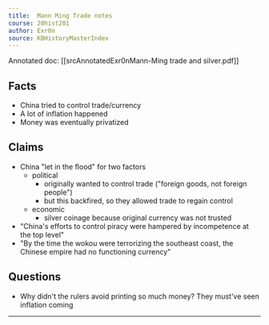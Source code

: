 ```yaml
---
title:  Mann Ming Trade notes
course: 20hist201
author: Exr0n
source: KBHistoryMasterIndex
---
```


Annotated doc: [[srcAnnotatedExr0nMann-Ming trade and silver.pdf]]

## Facts
- China tried to control trade/currency
- A lot of inflation happened
- Money was eventually privatized

## Claims
- China "let in the flood" for two factors
	- political
		- originally wanted to control trade ("foreign goods, not foreign people")
		- but this backfired, so they allowed trade to regain control
	- economic
		- silver coinage because original currency was not trusted
- "China's efforts to control piracy were hampered by incompetence at the top level"
- "By the time the wokou were terrorizing the southeast coast, the Chinese empire had no functioning currency"

## Questions
- Why didn't the rulers avoid printing so much money? They must've seen inflation coming

---
